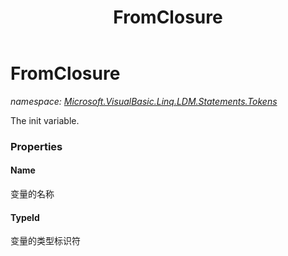 ﻿---
title: FromClosure
---

# FromClosure
_namespace: [Microsoft.VisualBasic.Linq.LDM.Statements.Tokens](N-Microsoft.VisualBasic.Linq.LDM.Statements.Tokens.html)_

The init variable.




### Properties

#### Name
变量的名称
#### TypeId
变量的类型标识符
